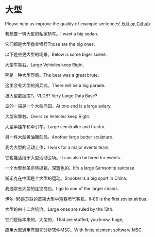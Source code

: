 # 大型

Please help us improve the quality of example sentences! [Edit on Github](https://github.com/jiyushe/jiyu-example-sentence-source/blob/main/chinese/daxing.md)

<p><span class="chinese">我想要一辆大型的私家轿车。</span><span class="english">I want a big sedan.</span></p>

<p><span class="chinese">它们都是大型商业银行</span><span class="english">Those are the big ones.</span></p>

<p><span class="chinese">以下是些更大型的场景。</span><span class="english">Below is some biger scene.</span></p>

<p><span class="chinese">大型车靠右。</span><span class="english">Large Vehicles keep Right.</span></p>

<p><span class="chinese">熊是一种大型野兽。</span><span class="english">The bear was a great brute.</span></p>

<p><span class="chinese">这里会有大型的阅兵式。</span><span class="english">There will be a big parade.</span></p>

<p><span class="chinese">极大型数据库?。</span><span class="english">VLDB? Very Large Data Base?</span></p>

<p><span class="chinese">岛的一端是一个大型鸟园。</span><span class="english">At one end is a large aviary.</span></p>

<p><span class="chinese">大型车靠右。</span><span class="english">Oversize Vehicles keep Right.</span></p>

<p><span class="chinese">大型半挂车和牵引车。</span><span class="english">Large semitrailer and tractor.</span></p>

<p><span class="chinese">另一件大型黄油雕刻品。</span><span class="english">Another large butter sculpture.</span></p>

<p><span class="chinese">我为大型的活动工作，</span><span class="english">I work for a major events team,</span></p>

<p><span class="chinese">它也能适用于大型活动会场。</span><span class="english">It can also be hired for events.</span></p>

<p><span class="chinese">一个大型参圣奈特提箱，深蓝色的。</span><span class="english">It's a large Samsonite suitcase.</span></p>

<p><span class="chinese">斯诺克在中国是个大型的运动。</span><span class="english">Snooker is a big sport in China.</span></p>

<p><span class="chinese">我通常去大型的连锁商店。</span><span class="english">I go to one of the larger chains.</span></p>

<p><span class="chinese">伊尔-86是苏联的首架大型中短程喷气客机。</span><span class="english">Il-86 is the first soviet airbus.</span></p>

<p><span class="chinese">大型的由十二宫统治。</span><span class="english">Large ones are ruled by the 12th.</span></p>

<p><span class="chinese">它们是标本来的，大型的，</span><span class="english">That are stuffed, you know, huge,</span></p>

<p><span class="chinese">应用大型通用有限元分析软件MSC。</span><span class="english">With finite element software MSC.</span></p>

